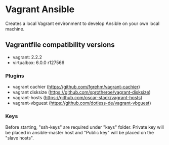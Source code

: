 # Vagrant Ansible

Creates a local Vagrant environment to develop Ansible on your own local machine.

## Vagrantfile compatibility versions
- vagrant: 2.2.2
- virtualbox: 6.0.0 r127566

### Plugins

- vagrant cachier (https://github.com/fgrehm/vagrant-cachier)
- vagrant disksize (https://github.com/sprotheroe/vagrant-disksize)
- vagrant-hosts (https://github.com/oscar-stack/vagrant-hosts)
- vagrant-vbguest (https://github.com/dotless-de/vagrant-vbguest)

### Keys
Before starting, "ssh-keys" are required under "keys" folder. Private key will be placed in ansible-master host and "Public key" will be placed on the "slave hosts".

